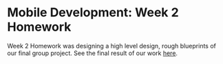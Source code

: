 # Mobile Development: Week 2 Homework

Week 2 Homework was designing a high level design, rough blueprints of our final group project. See the final result of our work [here](https://github.com/CFG-Masters-Group-2/thrifty-cook).